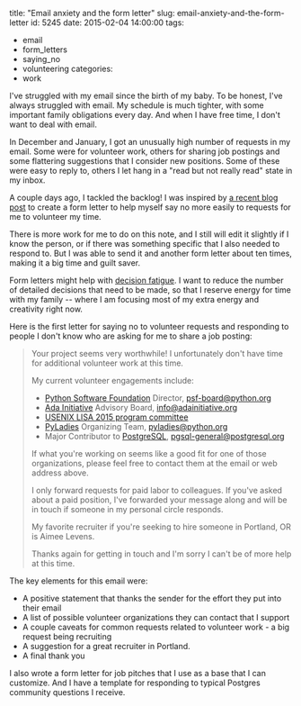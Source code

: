 title: "Email anxiety and the form letter"
slug: email-anxiety-and-the-form-letter
id: 5245
date: 2015-02-04 14:00:00
tags: 
- email
- form_letters
- saying_no
- volunteering
categories: 
- work


I've struggled with my email since the birth of my baby. To be honest, I've always struggled with email.  My schedule is much tighter, with some important family obligations every day. And when I have free time, I don't want to deal with email.

In December and January, I got an unusually high number of requests in my email. Some were for volunteer work, others for sharing job postings and some flattering suggestions that I consider new positions. Some of these were easy to reply to, others I let hang in a "read but not really read" state in my inbox.

A couple days ago, I tackled the backlog! I was inspired by [a recent blog post](http://blog.ameliagreenhall.com/post/start-your-own-brand-everything-i-know-about-starting-collaborative-feminist-publications) to create a form letter to help myself say no more easily to requests for me to volunteer my time. 

There is more work for me to do on this note, and I still will edit it slightly if I know the person, or if there was something specific that I also needed to respond to. But I was able to send it and another form letter about ten times, making it a big time and guilt saver. 

Form letters might help with [decision fatigue](http://en.wikipedia.org/wiki/Decision_fatigue). I want to reduce the number of detailed decisions that need to be made, so that I reserve energy for time with my family -- where I am focusing most of my extra energy and creativity right now.

Here is the first letter for saying no to volunteer requests and responding to people I don't know who are asking for me to share a job posting: 

> Your project seems very worthwhile! I unfortunately don't have time for additional volunteer work at this time.
> 
> My current volunteer engagements include:
> 
> * [Python Software Foundation](http://python.org/psf) Director, psf-board@python.org
> * [Ada Initiative](http://adainitiative.org) Advisory Board, info@adainitiative.org
> * [USENIX LISA 2015 program committee](https://www.usenix.org/conference/lisa15)
> * [PyLadies](http://pyladies.com) Organizing Team, pyladies@python.org
> * Major Contributor to [PostgreSQL](http://postgresql.org), pgsql-general@postgresql.org
> 
> If what you're working on seems like a good fit for one of those organizations, please feel free to contact them at the email or web address above.
> 
> I only forward requests for paid labor to colleagues. If you've asked about a paid position, I've forwarded your message along and will be in touch if someone in my personal circle responds.
> 
> My favorite recruiter if you're seeking to hire someone in Portland, OR is Aimee Levens.
> 
> Thanks again for getting in touch and I'm sorry I can't be of more help at this time.

The key elements for this email were: 

* A positive statement that thanks the sender for the effort they put into their email
* A list of possible volunteer organizations they can contact that I support
* A couple caveats for common requests related to volunteer work - a big request being recruiting
* A suggestion for a great recruiter in Portland. 
* A final thank you

I also wrote a form letter for job pitches that I use as a base that I can customize. And I have a template for responding to typical Postgres community questions I receive.
